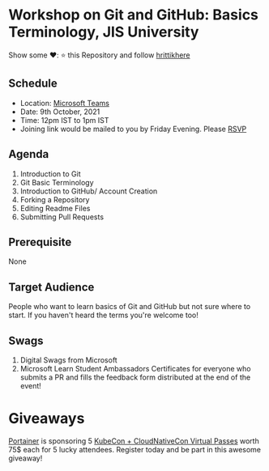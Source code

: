 # Workshop on Git and GitHub: Basics Terminology, JIS University

Show some ❤️: ⭐ this Repository and follow [hrittikhere](https://github.com/hrittikhere)

## Schedule
* Location: [Microsoft Teams](https://teams.microsoft.com/l/meetup-join/19%3ameeting_NTgwYzljYWQtMGRlMy00MWIxLTg5MDgtYTQ3ZTNhNGYyM2Fm%40thread.v2/0?context=%7b%22Tid%22%3a%2284c31ca0-ac3b-4eae-ad11-519d80233e6f%22%2c%22Oid%22%3a%222b1e815e-e40c-4c7b-b5d8-31b72606f2cb%22%7d)
* Date: 9th October, 2021
* Time: 12pm IST to 1pm IST
* Joining link would be mailed to you by Friday Evening. Please [RSVP](https://forms.office.com/Pages/ResponsePage.aspx?id=oBzDhDusrk6tEVGdgCM-b16BHisM5HtMtdgxtyYG8stUNThIUk5VV0szM1dCWEhRQ1paMjA3U0VDOC4u)


## Agenda
1. Introduction to Git
1. Git Basic Terminology
1. Introduction to GitHub/ Account Creation
1. Forking a Repository
1. Editing Readme Files
1. Submitting Pull Requests

## Prerequisite
None

## Target Audience 
People who want to learn basics of Git and GitHub but not sure where to start. If you haven't heard the terms you're welcome too!

## Swags
1. Digital Swags from Microsoft
1. Microsoft Learn Student Ambassadors Certificates for everyone who submits a PR and fills the feedback form distributed at the end of the event!

# Giveaways
[Portainer](https://portainer.io/) is sponsoring 5 [KubeCon + CloudNativeCon Virtual Passes](https://events.linuxfoundation.org/kubecon-cloudnativecon-north-america/) worth 75$ each for 5 lucky attendees. Register today and be part in this awesome giveaway! 
